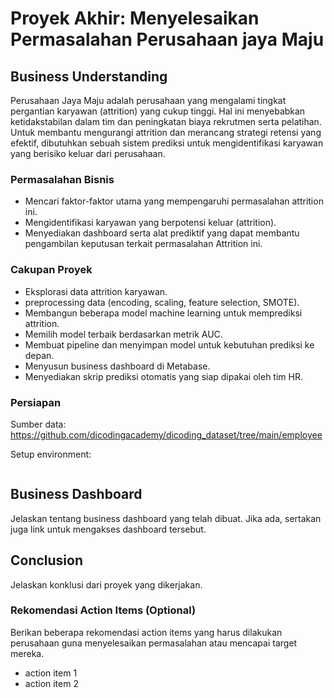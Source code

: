 # Proyek Akhir: Menyelesaikan Permasalahan Perusahaan jaya Maju

## Business Understanding

Perusahaan Jaya Maju adalah perusahaan yang mengalami tingkat pergantian karyawan (attrition) yang cukup tinggi. 
Hal ini menyebabkan ketidakstabilan dalam tim dan peningkatan biaya rekrutmen serta pelatihan. 
Untuk membantu mengurangi attrition dan merancang strategi retensi yang efektif, dibutuhkan sebuah sistem prediksi untuk mengidentifikasi karyawan yang berisiko keluar dari perusahaan.

### Permasalahan Bisnis

- Mencari faktor-faktor utama yang mempengaruhi permasalahan attrition ini.
- Mengidentifikasi karyawan yang berpotensi keluar (attrition).
- Menyediakan dashboard serta alat prediktif yang dapat membantu pengambilan keputusan terkait permasalahan Attrition ini.

### Cakupan Proyek

- Eksplorasi data attrition karyawan.
- preprocessing data (encoding, scaling, feature selection, SMOTE).
- Membangun beberapa model machine learning untuk memprediksi attrition.
- Memilih model terbaik berdasarkan metrik AUC.
- Membuat pipeline dan menyimpan model untuk kebutuhan prediksi ke depan.
- Menyusun business dashboard di Metabase.
- Menyediakan skrip prediksi otomatis yang siap dipakai oleh tim HR.

### Persiapan

Sumber data: https://github.com/dicodingacademy/dicoding_dataset/tree/main/employee

Setup environment:

```

```

## Business Dashboard

Jelaskan tentang business dashboard yang telah dibuat. Jika ada, sertakan juga link untuk mengakses dashboard tersebut.

## Conclusion

Jelaskan konklusi dari proyek yang dikerjakan.

### Rekomendasi Action Items (Optional)

Berikan beberapa rekomendasi action items yang harus dilakukan perusahaan guna menyelesaikan permasalahan atau mencapai target mereka.

- action item 1
- action item 2
